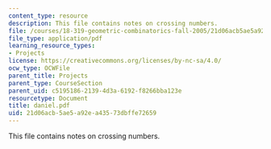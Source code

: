```yaml
---
content_type: resource
description: This file contains notes on crossing numbers.
file: /courses/18-319-geometric-combinatorics-fall-2005/21d06acb5ae5a92ea43573dbffe72659_daniel.pdf
file_type: application/pdf
learning_resource_types:
- Projects
license: https://creativecommons.org/licenses/by-nc-sa/4.0/
ocw_type: OCWFile
parent_title: Projects
parent_type: CourseSection
parent_uid: c5195186-2139-4d3a-6192-f8266bba123e
resourcetype: Document
title: daniel.pdf
uid: 21d06acb-5ae5-a92e-a435-73dbffe72659
---
```

This file contains notes on crossing numbers.